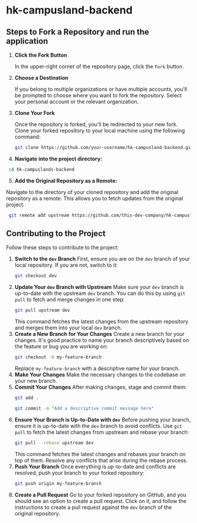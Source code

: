 ﻿# hk-campusland-backend
## Steps to Fork a Repository and run the application

1. **Click the Fork Button**

   In the upper-right corner of the repository page, click the `Fork` button.

2. **Choose a Destination**

   If you belong to multiple organizations or have multiple accounts, you'll be prompted to choose where you want to fork the repository. Select your personal account or the relevant organization.

3. **Clone Your Fork**

   Once the repository is forked, you'll be redirected to your new fork. Clone your forked repository to your local machine using the following command:

   ```bash
   git clone https://github.com/your-username/hk-campusland-backend.git
   ```
4. **Navigate into the project directory:**

  ```bash
   cd hk-campuslands-backend
  ```
5. **Add the Original Repository as a Remote:**


Navigate to the directory of your cloned repository and add the original repository as a remote. This allows you to fetch updates from the original project.
  ```bash
   git remote add upstream https://github.com/this-dev-company/hk-campusland-backend.git
  ```

## Contributing to the Project

Follow these steps to contribute to the project:
1. **Switch to the `dev` Branch**
   First, ensure you are on the `dev` branch of your local repository. If you are not, switch to it:
   ```bash
   git checkout dev
   ```
2. **Update Your `dev` Branch with Upstream**
   Make sure your `dev` branch is up-to-date with the upstream `dev` branch. You can do this by using `git pull` to fetch and merge changes in one step:
   ```bash
   git pull upstream dev
   ```
   This command fetches the latest changes from the upstream repository and merges them into your local `dev` branch.
3. **Create a New Branch for Your Changes**
   Create a new branch for your changes. It's good practice to name your branch descriptively based on the feature or bug you are working on:
   ```bash
   git checkout -b my-feature-branch
   ```
   Replace `my-feature-branch` with a descriptive name for your branch.
4. **Make Your Changes**
   Make the necessary changes to the codebase on your new branch.
5. **Commit Your Changes**
   After making changes, stage and commit them:
   ```bash
   git add .
   ```
   ```bash
   git commit -m "Add a descriptive commit message here"
   ```
6. **Ensure Your Branch is Up-to-Date with `dev`**
   Before pushing your branch, ensure it is up-to-date with the `dev` branch to avoid conflicts. Use `git pull` to fetch the latest changes from upstream and rebase your branch:
   ```bash
   git pull --rebase upstream dev
   ```
   This command fetches the latest changes and rebases your branch on top of them. Resolve any conflicts that arise during the rebase process.
7. **Push Your Branch**
   Once everything is up-to-date and conflicts are resolved, push your branch to your forked repository:
   ```bash
   git push origin my-feature-branch
   ```
8. **Create a Pull Request**
   Go to your forked repository on GitHub, and you should see an option to create a pull request. Click on it, and follow the instructions to create a pull request against the `dev` branch of the original repository.
